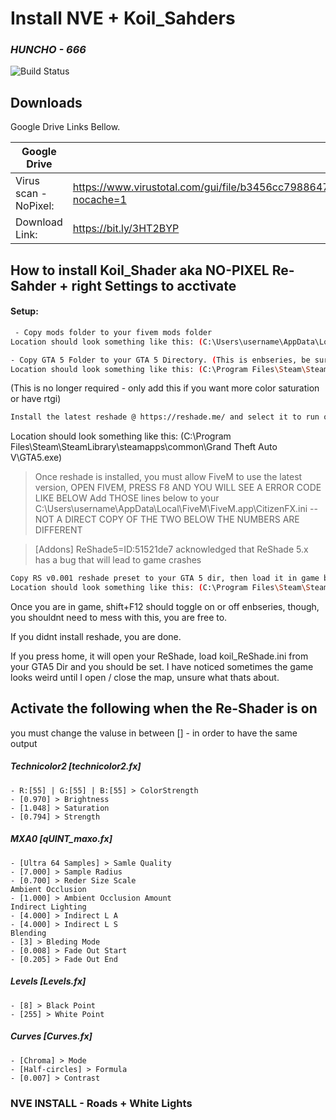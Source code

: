# Install NVE + Koil_Sahders
### _HUNCHO - 666_
![Build Status](https://travis-ci.org/joemccann/dillinger.svg?branch=master)
## Downloads
Google Drive Links Bellow.

| Google Drive | LINK |
| ------ | ------ |
| Virus scan - NoPixel: | https://www.virustotal.com/gui/file/b3456cc798864728359778a76eef7c9361f994bf863d945adddfcd7e126adf61?nocache=1|
| Download Link: | https://bit.ly/3HT2BYP|



## How to install Koil_Shader aka NO-PIXEL Re-Sahder + right Settings to acctivate

#### Setup:
```sh
 - Copy mods folder to your fivem mods folder 
Location should look something like this: (C:\Users\username\AppData\Local\FiveM\FiveM.app\mods)

- Copy GTA 5 Folder to your GTA 5 Directory. (This is enbseries, be sure to save any old shit.)
Location should look something like this: (C:\Program Files\Steam\SteamLibrary\steamapps\common\Grand Theft Auto V)
```

(This is no longer required - only add this if you want more color saturation or have rtgi)
```sh
Install the latest reshade @ https://reshade.me/ and select it to run off your GTA 5 exec when prompted (you dont need to select any extras, just sweetfx)
```
Location should look something like this: (C:\Program Files\Steam\SteamLibrary\steamapps\common\Grand Theft Auto V\GTA5.exe)


> Once reshade is installed, you must allow FiveM to use the latest version, OPEN FIVEM, PRESS F8 AND YOU WILL SEE A ERROR CODE LIKE BELOW
Add THOSE lines below to your C:\Users\username\AppData\Local\FiveM\FiveM.app\CitizenFX.ini -- NOT A DIRECT COPY OF THE TWO BELOW THE NUMBERS ARE DIFFERENT

> [Addons]
ReShade5=ID:51521de7 acknowledged that ReShade 5.x has a bug that will lead to game crashes

```sh
Copy RS v0.001 reshade preset to your GTA 5 dir, then load it in game by hitting home.
Location should look something like this: (C:\Program Files\Steam\SteamLibrary\steamapps\common\Grand Theft Auto V)
```

Once you are in game, shift+F12 should toggle on or off enbseries, though, you shouldnt need to mess with this, you are free to.


If you didnt install reshade, you are done.

If you press home, it will open your ReShade, load koil_ReShade.ini from your GTA5 Dir and you should be set.
I have noticed sometimes the game looks weird until I open / close the map, unsure what thats about.


## Activate the following when the Re-Shader is on
 you must change the valuse in between [] - in order to have the same output
##### Technicolor2 [technicolor2.fx]
    - R:[55] | G:[55] | B:[55] > ColorStrength
    - [0.970] > Brightness
    - [1.048] > Saturation
    - [0.794] > Strength
##### MXA0 [qUINT_maxo.fx]
    - [Ultra 64 Samples] > Samle Quality
    - [7.000] > Sample Radius
    - [0.700] > Reder Size Scale
    Ambient Occlusion
    - [1.000] > Ambient Occlusion Amount
    Indirect Lighting
    - [4.000] > Indirect L A 
    - [4.000] > Indirect L S 
    Blending
    - [3] > Bleding Mode
    - [0.008] > Fade Out Start
    - [0.205] > Fade Out End
    
##### Levels [Levels.fx]
    - [8] > Black Point 
    - [255] > White Point
##### Curves [Curves.fx]
    - [Chroma] > Mode
    - [Half-circles] > Formula
    - [0.007] > Contrast
    
    
    
### NVE INSTALL - Roads + White Lights    

